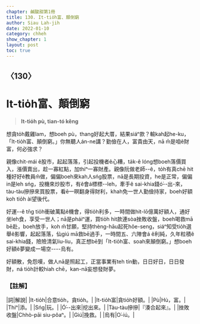 ```yaml
---
chapter: 鹹酸甜第1冊
title: 130. It-tio̍h富、顛倒窮
author: Siau Lah-jih
date: 2022-01-10
category: chheh
show_chapter: 1
layout: post
toc: true
---
```

  
## 〈130〉
# It-tio̍h富、顛倒窮
>**It-tio̍h pù, tian-tó kêng**
 
想貪to̍h戴雞lam，想boeh pù，thang好起大厝，結果siáⁿ款？輸kah起he-ku，「It-tio̍h富、顛倒窮。」你無聽人án-ne講？勤儉在人，富貴由天，nā m̄是咱ê財富，何必強求？

親像chit-mái ê股市，起起落落，引起投機者ê心糟，ta̍k-ê lóng想boeh落價買入，漲價賣出，趁一寡紅點，加thiⁿ一寡財產。親像阮做老師--ê，to̍h有真chē hit種好好ê教員m̄做，偏偏boeh來kah人sńg股票，nā是長期投資，he是正常，偏偏in是leh sńg，投機來炒股市，有ê會á標標--leh，牽手ê sai-khia錢ó͘--出-來，tàu-tàu摻摻來買股票，看ē一暝翻身得財利，khah免一世人勤儉持家，boeh好額koh tio̍h ài望後代。

好運--ê tn̄g tio̍h衝破萬點ê機會，得tio̍h利多，一時間做hit-lō億萬好額人，通好坐leh食，享受一世人；nā是pháiⁿ運，買tio̍h hit款連sòa挫敗收盤，boeh喝救mā bē赴，boeh放手，koh m̄甘願，堅持thèng-hāu起死hôe-seng，siáⁿ知受tio̍h選舉ê影響，起起落落，仙giú mā救bē過手，一時間五、六陣會á ê利純，久年粒積ê sai-khia錢，險險清氣liu-liu，真正想bē到「It-tio̍h富、soah來顛倒窮。」想boeh好額ê夢變成一場空----烏有。

好額散，免怨嘆，做人nā是照起工，正當事業有teh tín動，日日好日，日日發財，ná tio̍h計較hiah  chē，kan-nā妄想發財夢。

### 【註解】

|詞|解說|
|It-tio̍h|合意tio̍h，貪tio̍h。|
|It-tio̍h富|貪tio̍h好額。|
|Pù|Hù，富。|
|Thiⁿ|添。|
|Sńg|玩。|
|Ó͘--出來|挖出來。|
|Tàu-tàu摻摻|『湊合起來』。|
|挫敗收盤|Chhò-pāi siu-pôaⁿ。|
|Giú|挽救。|
|烏有|O͘-iú。|
